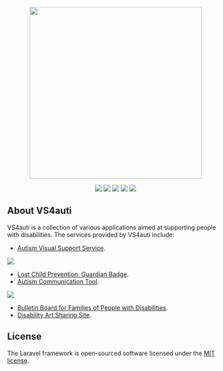 <p align="center"><a href="https://laravel.com" target="_blank"><img src="https://raw.githubusercontent.com/laravel/art/master/logo-lockup/5%20SVG/2%20CMYK/1%20Full%20Color/laravel-logolockup-cmyk-red.svg" width="400"></a></p>

<p align="center">
<img src="https://img.shields.io/badge/PHP-ccc.svg?logo=php&style=flat">
<img src="https://img.shields.io/badge/-Ubuntu-6F52B5.svg?logo=ubuntu&style=flat">
<img src="https://img.shields.io/badge/-Apache-D22128.svg?logo=apache&style=flat">
<img src="https://img.shields.io/badge/-Visual%20Studio%20Code-007ACC.svg?logo=visual-studio-code&style=flat">
<img src="https://img.shields.io/badge/-GitHub-181717.svg?logo=github&style=flat">
</p>

## About VS4auti

VS4auti is a collection of various applications aimed at supporting people with disabilities. The services provided by VS4auti include:

- [Autism Visual Support Service](https://itcha50.com/create).
<img src="https://itcha50.com/img/sample_schedule1.png">

- [Lost Child Prevention: Guardian Badge](https://itcha50.com/lost/home/9f9a9af3-acf0-3afb-ab06-e1e283143e9e).
- [Autism Communication Tool](https://play.google.com/store/apps/details?id=com.tmp.my_request).
<img src="https://itcha50.com/img/feel_sample.png">

- [Bulletin Board for Families of People with Disabilities](https://itcha50.com/bbs/list).
- [Disability Art Sharing Site](https://itcha50.com/design/list).

## License

The Laravel framework is open-sourced software licensed under the [MIT license](https://opensource.org/licenses/MIT).
